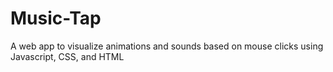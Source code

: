 # Music-Tap
A web app to visualize animations and sounds based on mouse clicks using Javascript, CSS, and HTML
